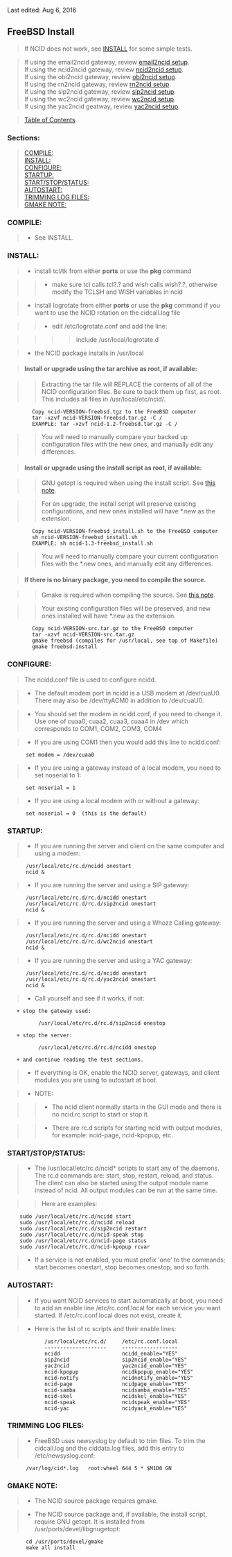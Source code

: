 <!-- INSTALL-FreeBSD.md - Removable HEADER Start -->

Last edited: Aug 6, 2016

<!-- Removable HEADER End -->

## <a name="instl_free_top"></a>FreeBSD Install

> If NCID does not work, see [INSTALL](#instl_generic_top) for some simple tests.

> If using the email2ncid gateway, review [email2ncid setup](#gateways_email).  
  If using the ncid2ncid gateway, review [ncid2ncid setup](#gateways_n2n).  
  If using the obi2ncid gateway, review [obi2ncid setup](#gateways_obi).  
  If using the rn2ncid gateway, review [rn2ncid setup](#gateways_rn).  
  If using the sip2ncid gateway, review [sip2ncid setup](#gateways_sip).  
  If using the wc2ncid gateway, review [wc2ncid setup](#gateways_wc).  
  If using the yac2ncid geatway, review [yac2ncid setup](#gateways_yac).

> [Table of Contents](#doc_top)

### Sections:

> [COMPILE:](#instl_free_comp)  
  [INSTALL:](#instl_free_inst)  
  [CONFIGURE:](#instl_free_conf)  
  [STARTUP:](#instl_free_start)  
  [START/STOP/STATUS:](#instl_free_ss)  
  [AUTOSTART:](#instl_free_as)  
  [TRIMMING LOG FILES:](#instl_free_trim)  
  [GMAKE NOTE:](#instl_free_note)  

### <a name="instl_free_comp"></a>COMPILE:

> - See INSTALL.

### <a name="instl_free_inst"></a>INSTALL:

> - install tcl/tk from either **ports** or use the **pkg** command

>> - make sure tcl calls tcl?.? and wish calls wish?.?,
     otherwise modify the TCLSH and WISH variables in ncid

> - install logrotate from either **ports** or use the **pkg** command
    if you want to use the NCID rotation on the cidcall.log file

>> - edit /etc/logrotate.conf and add the line:

>>>> include /usr/local/logrotate.d

> - the NCID package installs in /usr/local

> #### Install or upgrade using the tar archive as root, if available:

>> Extracting the tar file will REPLACE the contents of all of
   the NCID configuration files. Be sure to back them up first, as
   root. This includes all files in /usr/local/etc/ncid/.

>
            Copy ncid-VERSION-freebsd.tgz to the FreeBSD computer
            tar -xzvf ncid-VERSION-freebsd.tar.gz -C /
            EXAMPLE: tar -xzvf ncid-1.2-freebsd.tar.gz -C /

>> You will need to manually compare your backed up configuration
    files with the new ones, and manually edit any differences.

> #### Install or upgrade using the install script as root, if available:

>> GNU getopt is required when using the install script. See
      [this note](#instl_free_note).

>> For an upgrade, the install script will preserve existing configurations, and
   new ones installed will have \*.new as the extension.

>
            Copy ncid-VERSION-freebsd_install.sh to the FreeBSD computer
            sh ncid-VERSION-freebsd_install.sh
            EXAMPLE: sh ncid-1.3-freebsd_install.sh

>> You will need to manually compare your current configuration
     files with the \*.new ones, and manually edit any differences.

> #### If there is no binary package, you need to compile the source.

>> Gmake is required when compiling the source. See
      [this note](#instl_free_note).

>>  Your existing configuration files will be preserved, and new ones
    installed will have \*.new as the extension.

>
            Copy ncid-VERSION-src.tar.gz to the FreeBSD computer  
            tar -xzvf ncid-VERSION-src.tar.gz  
            gmake freebsd (compiles for /usr/local, see top of Makefile)  
            gmake freebsd-install

### <a name="instl_free_conf"></a>CONFIGURE:

> The ncidd.conf file is used to configure ncidd.

> - The default modem port in ncidd is a USB modem at /dev/cuaU0.
    There may also be /dev/ttyACM0 in addition to /dev/cuaU0.

> - You should set the modem in ncidd.conf, if you need to change it.
     Use one of cuaa0, cuaa2, cuaa3, cuaa4 in /dev which
     corresponds to COM1, COM2, COM3, COM4

> - If you are using COM1 then you would add this line to ncidd.conf:  
>
          set modem = /dev/cuaa0

> - If you are using a gateway instead of a local modem,
    you need to set noserial to 1:  
>
          set noserial = 1

> - If you are using a local modem with or without a gateway:  
>
          set noserial = 0  (this is the default)

### <a name="instl_free_start"></a>STARTUP:

> - If you are running the server and client on the same computer
     and using a modem:  
>
          /usr/local/etc/rc.d/ncidd onestart  
          ncid &

> - If you are running the server and using a SIP gateway:  
>
          /usr/local/etc/rc.d/rc.d/ncidd onestart  
          /usr/local/etc/rc.d/rc.d/sip2ncid onestart  
          ncid &

> - If you are running the server and using a Whozz Calling gateway:  
>
          /usr/local/etc/rc.d/rc.d/ncidd onestart  
          /usr/local/etc/rc.d/rc.d/wc2ncid onestart  
          ncid &

> - If you are running the server and using a YAC gateway:  
>
          /usr/local/etc/rc.d/rc.d/ncidd onestart  
          /usr/local/etc/rc.d/rc.d/yac2ncid onestart  
          ncid &

> - Call yourself and see if it works, if not:
>
       + stop the gateway used:  
>
              /usr/local/etc/rc.d/rc.d/sip2ncid onestop
>
       + stop the server:  
>
              /usr/local/etc/rc.d/rc.d/ncidd onestop
>
       + and continue reading the test sections.

> - If everything is OK, enable the NCID server, gateways, and
    client modules you are using to autostart at boot.

> - NOTE:  

>> - The ncid client normally starts in the GUI mode and there is no
     ncid.rc script to start or stop it.

>> - There are rc.d scripts for starting ncid with output modules,
     for example: ncid-page, ncid-kpopup, etc.

### <a name="instl_free_ss"></a>START/STOP/STATUS:

>  - The /usr/local/etc/rc.d/ncid\* scripts to start any of the daemons.
   The rc.d commands are: start, stop, restart, reload, and status.  The
   client can also be started using the output module name instead of ncid.
   All output modules can be run at the same time.

>> Here are examples:
>>
        sudo /usr/local/etc/rc.d/ncidd start  
        sudo /usr/local/etc/rc.d/ncidd reload  
        sudo /usr/local/etc/rc.d/sip2ncid restart  
        sudo /usr/local/etc/rc.d/ncid-speak stop  
        sudo /usr/local/etc/rc.d/ncid-page status  
        sudo /usr/local/etc/rc.d/ncid-kpopup rcvar

> - If a service is not enabled, you must prefix 'one' to the commands;
  start becomes onestart, stop becomes onestop, and so forth.

### <a name="instl_free_as"></a>AUTOSTART:

> - If you want NCID services to start automatically at boot, you need to
    add an enable line /etc/rc.conf.local for each service you want started.
    If /etc/rc.conf.local does not exist, create it.

> - Here is the list of rc scripts and their enable lines:

                /usr/local/etc/rc.d/     /etc/rc.conf.local
                --------------------     ------------------
                ncidd                    ncidd_enable="YES"
                sip2ncid                 sip2ncid_enable="YES"
                yac2ncid                 yac2ncid_enable="YES"
                ncid-kpopup              ncidkpopup_enable="YES"
                ncid-notify              ncidnotify_enable="YES"
                ncid-page                ncidpage_enable="YES"
                ncid-samba               ncidsamba_enable="YES"
                ncid-skel                ncidskel_enable="YES"
                ncid-speak               ncidspeak_enable="YES"
                ncid-yac                 ncidyack_enable="YES"

### <a name="instl_free_trim"></a>TRIMMING LOG FILES:

> - FreeBSD uses newsyslog by default to trim files. To trim the
    cidcall.log and the ciddata.log files, add this entry to
    /etc/newsyslog.conf:  
>
          /var/log/cid*.log   root:wheel 644 5 * $M1D0 GN

### <a name="instl_free_note"></a>GMAKE NOTE:

> - The NCID source package requires gmake.

> - The NCID source package and, if available, the install script,
      require GNU getopt. It is installed from /usr/ports/devel/libgnugetopt:  
>
          cd /usr/ports/devel/gmake
          make all install
